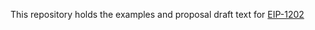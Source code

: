This repository holds the examples and proposal draft text for [EIP-1202](https://github.com/ethereum/EIPs/issues/1202)


